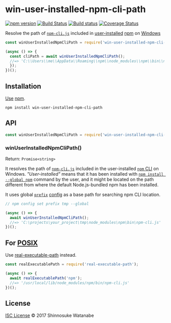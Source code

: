 # win-user-installed-npm-cli-path

[![npm version](https://img.shields.io/npm/v/win-user-installed-npm-cli-path.svg)](https://www.npmjs.com/package/win-user-installed-npm-cli-path)
[![Build Status](https://travis-ci.org/shinnn/win-user-installed-npm-cli-path.svg?branch=master)](https://travis-ci.org/shinnn/win-user-installed-npm-cli-path)
[![Build status](https://ci.appveyor.com/api/projects/status/2sp4jxe2rp48lnk2/branch/master?svg=true)](https://ci.appveyor.com/project/ShinnosukeWatanabe/win-user-installed-npm-cli-path/branch/master)
[![Coverage Status](https://img.shields.io/coveralls/shinnn/win-user-installed-npm-cli-path.svg)](https://coveralls.io/github/shinnn/win-user-installed-npm-cli-path)

Resolve the path of [`npm-cli.js`][npm-cli] included in [user-installed](https://docs.npmjs.com/getting-started/installing-node#updating-npm) [npm](https://www.npmjs.com/) on [Windows](https://www.microsoft.com/windows)

```javascript
const winUserInstalledNpmCliPath = require('win-user-installed-npm-cli-path');

(async () => {
  const cliPath = await winUserInstalledNpmCliPath();
  //=> 'C:\\Users\\me\\AppData\\Roaming\\npm\\node_modules\\npm\\bin\\npm-cli.js'
  });
})();
```

## Installation

[Use](https://docs.npmjs.com/cli/install) [npm](https://docs.npmjs.com/getting-started/what-is-npm).

```
npm install win-user-installed-npm-cli-path
```

## API

```javascript
const winUserInstalledNpmCliPath = require('win-user-installed-npm-cli-path');
```

### winUserInstalledNpmCliPath()

Return: `Promise<string>`

It resolves the path of [`npm-cli.js`][npm-cli] included in the user-installed [`npm` CLI](https://github.com/npm/npm) on Windows. *"User-installed"* means that it has been installed with [`npm install --global npm`](https://docs.npmjs.com/getting-started/installing-node#updating-npm) command by the user, and it might be located on the path different from where the default Node.js-bundled npm has been installed.

It uses global [`prefix`](https://docs.npmjs.com/files/folders#prefix-configuration) [config](https://docs.npmjs.com/misc/config#prefix) as a base path for searching npm CLI location.

```javascript
// npm config set prefix tmp --global

(async () => {
  await winUserInstalledNpmCliPath();
  //=> 'C:\projects\your_project\tmp\node_modules\npm\bin\npm-cli.js'
})();
```

## For [POSIX](http://standards.ieee.org/develop/wg/POSIX.html)

Use [real-executable-path](https://github.com/shinnn/real-executable-path) instead.

```javascript
const realExecutablePath = require('real-executable-path');

(async () => {
  await realExecutablePath('npm');
  //=> '/usr/local/lib/node_modules/npm/bin/npm-cli.js'
})();
```

## License

[ISC License](./LICENSE) © 2017 Shinnosuke Watanabe

[npm-cli]: https://github.com/npm/npm/blob/master/bin/npm-cli.js
